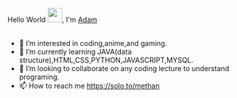 Hello World <img src="https://github.com/TheDudeThatCode/TheDudeThatCode/blob/master/Assets/wave.gif" width="29px">, I'm [Adam]([(https://solo.to/methan)]) 
<br />
<br />
- 👀 I’m interested in coding,anime,and gaming.
- 🌱 I’m currently learning JAVA(data structure),HTML,CSS,PYTHON,JAVASCRIPT,MYSQL.
- 💞️ I’m looking to collaborate on any coding lecture to understand programing.
- 📫 How to reach me https://solo.to/methan


<!---
methan6427/methan6427 is a ✨ special ✨ repository because its `README.md` (this file) appears on your GitHub profile.
You can click the Preview link to take a look at your changes.
--->
